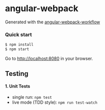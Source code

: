 # angular-webpack

Generated with the [angular-webpack-workflow](https://github.com/preboot/angular-webpack)

### Quick start

```bash
$ npm install
$ npm start
```

Go to [http://localhost:8080](http://localhost:8080) in your browser.

## Testing

#### 1. Unit Tests

* single run: `npm test`
* live mode (TDD style): `npm run test-watch`
